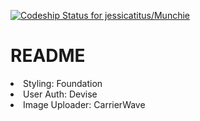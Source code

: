 [ ![Codeship Status for jessicatitus/Munchie](https://app.codeship.com/projects/664118c0-5856-0135-73c1-5ef5e2052994/status?branch=master)](https://app.codeship.com/projects/236256)
# README

<li>Styling: Foundation</li>
<li>User Auth: Devise</li>
<li>Image Uploader: CarrierWave</li>
